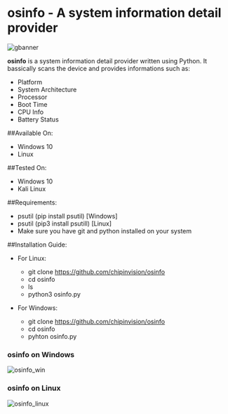 # **osinfo** - A system information detail provider

![gbanner](https://user-images.githubusercontent.com/72114434/124065903-4df66200-da55-11eb-9eb7-e51e02287177.png)

**osinfo** is a system information detail provider written using Python. It bassically scans the device and provides informations such as:
   
   - Platform
   - System Architecture
   - Processor
   - Boot Time
   - CPU Info
   - Battery Status
    
    
##Available On:
   - Windows 10
   - Linux

##Tested On:

   - Windows 10
   - Kali Linux

##Requirements:
   - psutil (pip install psutil) [Windows]
   - psutil (pip3 install psutill) [Linux]
   - Make sure you have git and python installed on your system

##Installation Guide:

- For Linux:

   -  git clone https://github.com/chipinvision/osinfo
   -  cd osinfo
   -  ls
   -  python3 osinfo.py

- For Windows:

   -  git clone https://github.com/chipinvision/osinfo
   -  cd osinfo
   -  pyhton osinfo.py


### osinfo on Windows
![osinfo_win](https://user-images.githubusercontent.com/72114434/124065026-90b73a80-da53-11eb-85b6-991190e6a562.png)


### osinfo on Linux
![osinfo_linux](https://user-images.githubusercontent.com/72114434/124065094-a88ebe80-da53-11eb-9391-0f7f1ff5101a.png)

